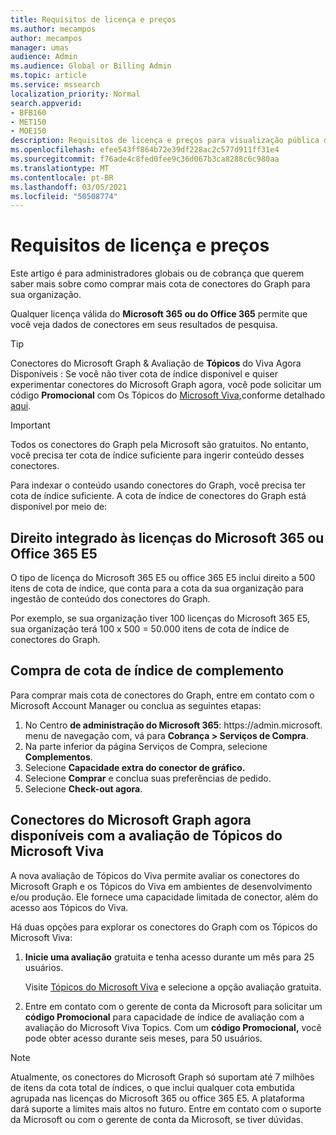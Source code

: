 ```yaml
---
title: Requisitos de licença e preços
ms.author: mecampos
author: mecampos
manager: umas
audience: Admin
ms.audience: Global or Billing Admin
ms.topic: article
ms.service: mssearch
localization_priority: Normal
search.appverid:
- BFB160
- MET150
- MOE150
description: Requisitos de licença e preços para visualização pública de conectores do Microsoft Graph para a Pesquisa da Microsoft
ms.openlocfilehash: efee543ff864b72e39df228ac2c577d911ff31e4
ms.sourcegitcommit: f76ade4c8fed0fee9c36d067b3ca8288c6c980aa
ms.translationtype: MT
ms.contentlocale: pt-BR
ms.lasthandoff: 03/05/2021
ms.locfileid: "50508774"
---
```

<!---Previous ms.author: rusamai --->

# <a name="license-requirements-and-pricing"></a>Requisitos de licença e preços

Este artigo é para administradores globais ou de cobrança que querem saber mais sobre como comprar mais cota de conectores do Graph para sua organização.

Qualquer licença válida do **Microsoft 365 ou do Office 365** permite que você veja dados de conectores em seus resultados de pesquisa.

> [!TIP]
> Conectores do Microsoft Graph & Avaliação de **Tópicos** do Viva Agora Disponíveis : Se você não tiver cota de índice disponível e quiser experimentar conectores do Microsoft Graph agora, você pode solicitar um código **Promocional** com Os Tópicos do [Microsoft Viva,](https://www.microsoft.com/microsoft-viva/topics?activetab=pivot:overviewtab)conforme detalhado [aqui](#microsoft-graph-connectors-now-available-with-microsoft-viva-topics-trial).

>[!IMPORTANT]
>Todos os conectores do Graph pela Microsoft são gratuitos. No entanto, você precisa ter cota de índice suficiente para ingerir conteúdo desses conectores.

Para indexar o conteúdo usando conectores do Graph, você precisa ter cota de índice suficiente. A cota de índice de conectores do Graph está disponível por meio de:

## <a name="entitlement-built-into-microsoft-365-or-office-365-e5-licenses"></a>Direito integrado às licenças do Microsoft 365 ou Office 365 E5

O tipo de licença do Microsoft 365 E5 ou office 365 E5 inclui direito a 500 itens de cota de índice, que conta para a cota da sua organização para ingestão de conteúdo dos conectores do Graph.

Por exemplo, se sua organização tiver 100 licenças do Microsoft 365 E5, sua organização terá 100 x 500 = 50.000 itens de cota de índice de conectores do Graph.

## <a name="purchase-of-add-on-index-quota"></a>Compra de cota de índice de complemento
Para comprar mais cota de conectores do Graph, entre em contato com o Microsoft Account Manager ou conclua as seguintes etapas:

1. No Centro **de administração do Microsoft 365**: https://<span>admin.microsoft.</span> menu de navegação com, vá para **Cobrança > Serviços de Compra**.
2. Na parte inferior da página Serviços de Compra, selecione **Complementos**.
3. Selecione **Capacidade extra do conector de gráfico.**
4. Selecione **Comprar** e conclua suas preferências de pedido.
5. Selecione **Check-out agora**.

## <a name="microsoft-graph-connectors-now-available-with-microsoft-viva-topics-trial"></a>Conectores do Microsoft Graph agora disponíveis com a avaliação de Tópicos do Microsoft Viva
 A nova avaliação de Tópicos do Viva permite avaliar os conectores do Microsoft Graph e os Tópicos do Viva em ambientes de desenvolvimento e/ou produção. Ele fornece uma capacidade limitada de conector, além do acesso aos Tópicos do Viva.

Há duas opções para explorar os conectores do Graph com os Tópicos do Microsoft Viva:

1. **Inicie uma avaliação** gratuita e tenha acesso durante um mês para 25 usuários.

     Visite [Tópicos do Microsoft Viva](https://www.microsoft.com/microsoft-viva/topics?activetab=pivot:overviewtab) e selecione a opção avaliação gratuita.

2. Entre em contato com o gerente de conta da Microsoft para solicitar um **código Promocional** para capacidade de índice de avaliação com a avaliação do Microsoft Viva Topics. Com um **código Promocional,** você pode obter acesso durante seis meses, para 50 usuários.

> [!NOTE]
> Atualmente, os conectores do Microsoft Graph só suportam até 7 milhões de itens da cota total de índices, o que inclui qualquer cota embutida agrupada nas licenças do Microsoft 365 ou office 365 E5. A plataforma dará suporte a limites mais altos no futuro. Entre em contato com o suporte da Microsoft ou com o gerente de conta da Microsoft, se tiver dúvidas.
